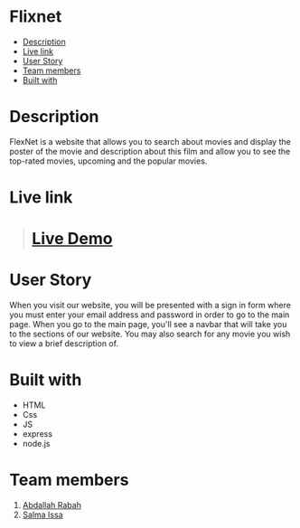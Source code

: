 # Flixnet

- [Description](#desc)
- [Live link](#live)
- [User Story](#story)
- [Team members](#team)
- [Built with](#built)

# **Description** <span id='desc'></span>
FlexNet is a website that allows you to search about 
movies and display the poster of the movie and description
about this film and allow you to see the top-rated movies, upcoming
and the popular movies.
# **Live link** <span id='live'></span>
># [Live Demo](https://flixnet1.herokuapp.com/)

# **User Story** <span id='story'></span>
When you visit our website, you will be presented with a sign in form where you must enter your email address and password in order to go to the main page.
When you go to the main page, you'll see a navbar that will take you to the sections of our website. You may also search for any movie you wish to view a brief description of.

# **Built with** <span id='built'></span>

- HTML
- Css
- JS
- express
- node.js

# **Team members** <span id='team'></span>

1. [Abdallah Rabah](https://github.com/AbdallahGot)
2. [Salma Issa](https://github.com/SalmaIssa96)
